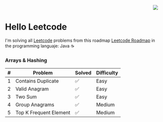 <div align="right">
  <a href="https://leetcode.com/xVrzBx/"><img src="https://img.shields.io/badge/Solved-10-%23ffa116?style=for-the-badge&logo=Leetcode&labelColor=%23242526&color=%23ffa116
"></a>
</div>

# Hello Leetcode

I'm solving all <a href="https://leetcode.com/">Leetcode</a> problems from this roadmap <a href="https://neetcode.io/roadmap">Leetcode Roadmap</a> in the programming languaje: Java ☕ 

### Arrays & Hashing
|  #  | Problem                        | Solved | Difficulty|
|----|---------------------------------|--------|-----------|
|  1  | <a src="https://github.com/xVrzBx/LeetCodeJavaSolutions/tree/main/ContainsDuplicate">Contains Duplicate</a>|    ✅   | Easy |
|  2  | <a src="https://github.com/xVrzBx/LeetCodeJavaSolutions/tree/main/ValidAnagram">Valid Anagram</a>|    ✅   | Easy | 
|  3  | <a src="https://github.com/xVrzBx/LeetCodeJavaSolutions/tree/main/TwoSum">Two Sum</a>| ✅ | Easy |
|  4  | <a src="https://github.com/xVrzBx/LeetCodeJavaSolutions/tree/main/GroupAnagrams">Group Anagrams</a>|✅ | Medium | 
|  5  | <a src="https://github.com/xVrzBx/LeetCodeJavaSolutions/tree/main/TopKFrequentElement">Top K Frequent Element</a> |✅| Medium|
